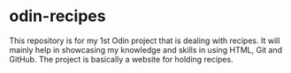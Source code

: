 # odin-recipes
This repository is for my 1st Odin project that is dealing with recipes.
It will mainly help in showcasing my knowledge and skills in using HTML, Git and GitHub.
The project is basically a website for holding recipes.
